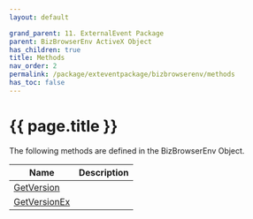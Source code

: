 ```yaml
---
layout: default

grand_parent: 11. ExternalEvent Package
parent: BizBrowserEnv ActiveX Object
has_children: true
title: Methods
nav_order: 2
permalink: /package/exteventpackage/bizbrowserenv/methods
has_toc: false
---
```

# {{ page.title }}

The following methods are defined in the BizBrowserEnv Object.

|Name       | Description     |
|----------	|-----------------|
|[GetVersion](/package/exteventpackage/bizbrowserenv/methods/getversion) | |
|[GetVersionEx](/package/exteventpackage/bizbrowserenv/methods/getversionex) | |